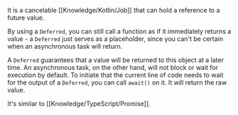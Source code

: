 It is a cancelable [[Knowledge/Kotlin/Job]] that can hold a reference to a future value.

By using a `Deferred`, you can still call a function as if it immediately returns a value - a `Deferred` just serves as a placeholder, since you can't be certain when an asynchronous task will return.

A `Deferred` guarantees that a value will be returned to this object at a later time. An asynchronous task, on the other hand, will not block or wait for execution by default. To initiate that the current line of code needs to wait for the output of a `Deferred`, you can call `await()` on it. It will return the raw value.

It's similar to [[Knowledge/TypeScript/Promise]].
